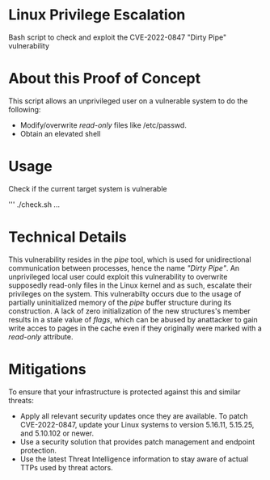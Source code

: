 # Linux Privilege Escalation
Bash script to check and exploit the CVE-2022-0847 "Dirty Pipe" vulnerability

# About this Proof of Concept
This script allows an unprivileged user on a vulnerable system to do the following:
- Modify/overwrite *read-only* files like /etc/passwd.
- Obtain an elevated shell


# Usage

Check if the current target system is vulnerable

'''
./check.sh
...




# Technical Details
This vulnerability resides in the *pipe* tool, which is used for unidirectional communication between processes, hence the name *"Dirty Pipe"*. 
An unprivileged local user could exploit this vulnerability to overwrite supposedly read-only files in the Linux kernel and as such, escalate their privileges on the system. 
This vulnerabilty occurs due to the usage of partially uninitialized memory of the *pipe* buffer structure during its construction. A lack of zero initialization of the new structures's member results in a stale value of *flags*, which can be abused by anattacker to gain write acces to pages in the cache even if they originally were marked with a *read-only* attribute. 

# Mitigations
To ensure that your infrastructure is protected against this and similar threats:
- Apply all relevant security updates once they are available. To patch CVE-2022-0847, update your Linux systems to version 5.16.11, 5.15.25, and 5.10.102 or newer. 
- Use a security solution that provides patch management and endpoint protection.
- Use the latest Threat Intelligence information to stay aware of actual TTPs used by threat actors. 
